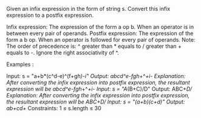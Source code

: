 Given an infix expression in the form of string s. Convert this infix expression to a postfix expression.

Infix expression: The expression of the form a op b. When an operator is in between every pair of operands.
Postfix expression: The expression of the form a b op. When an operator is followed for every pair of operands.
Note: The order of precedence is: ^ greater than * equals to / greater than + equals to -. Ignore the right associativity of ^.

Examples :

Input: s = "a+b*(c^d-e)^(f+g*h)-i"
Output: abcd^e-fgh*+^*+i-
Explanation: After converting the infix expression into postfix expression, the resultant expression will be abcd^e-fgh*+^*+i-
Input: s = "A*(B+C)/D"
Output: ABC+*D/
Explanation: After converting the infix expression into postfix expression, the resultant expression will be ABC+*D/
Input: s = "(a+b)*(c+d)"
Output: ab+cd+*
Constraints:
1 ≤ s.length ≤ 30